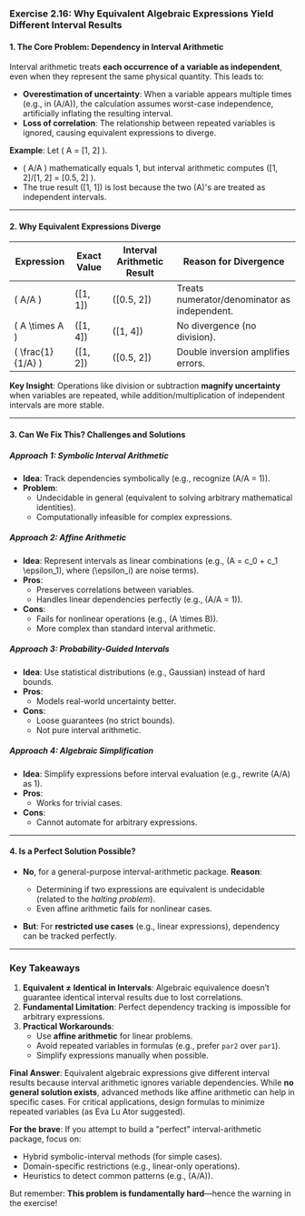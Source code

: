 ### **Exercise 2.16: Why Equivalent Algebraic Expressions Yield Different Interval Results**

#### **1. The Core Problem: Dependency in Interval Arithmetic**
Interval arithmetic treats **each occurrence of a variable as independent**, even when they represent the same physical quantity. This leads to:
- **Overestimation of uncertainty**: When a variable appears multiple times (e.g., in \(A/A\)), the calculation assumes worst-case independence, artificially inflating the resulting interval.
- **Loss of correlation**: The relationship between repeated variables is ignored, causing equivalent expressions to diverge.

**Example**:
Let \( A = [1, 2] \).
- \( A/A \) mathematically equals 1, but interval arithmetic computes \([1, 2]/[1, 2] = [0.5, 2] \).
- The true result \([1, 1]\) is lost because the two \(A\)'s are treated as independent intervals.

---

#### **2. Why Equivalent Expressions Diverge**
| Expression          | Exact Value | Interval Arithmetic Result | Reason for Divergence               |
|---------------------|-------------|----------------------------|--------------------------------------|
| \( A/A \)           | \([1, 1]\)  | \([0.5, 2]\)               | Treats numerator/denominator as independent. |
| \( A \times A \)    | \([1, 4]\)  | \([1, 4]\)                 | No divergence (no division).         |
| \( \frac{1}{1/A} \) | \([1, 2]\)  | \([0.5, 2]\)               | Double inversion amplifies errors.   |

**Key Insight**:
Operations like division or subtraction **magnify uncertainty** when variables are repeated, while addition/multiplication of independent intervals are more stable.

---

#### **3. Can We Fix This? Challenges and Solutions**
##### **Approach 1: Symbolic Interval Arithmetic**
- **Idea**: Track dependencies symbolically (e.g., recognize \(A/A = 1\)).
- **Problem**:
  - Undecidable in general (equivalent to solving arbitrary mathematical identities).
  - Computationally infeasible for complex expressions.

##### **Approach 2: Affine Arithmetic**
- **Idea**: Represent intervals as linear combinations (e.g., \(A = c_0 + c_1 \epsilon_1\), where \(\epsilon_i\) are noise terms).
- **Pros**:
  - Preserves correlations between variables.
  - Handles linear dependencies perfectly (e.g., \(A/A = 1\)).
- **Cons**:
  - Fails for nonlinear operations (e.g., \(A \times B\)).
  - More complex than standard interval arithmetic.

##### **Approach 3: Probability-Guided Intervals**
- **Idea**: Use statistical distributions (e.g., Gaussian) instead of hard bounds.
- **Pros**:
  - Models real-world uncertainty better.
- **Cons**:
  - Loose guarantees (no strict bounds).
  - Not pure interval arithmetic.

##### **Approach 4: Algebraic Simplification**
- **Idea**: Simplify expressions before interval evaluation (e.g., rewrite \(A/A\) as 1).
- **Pros**:
  - Works for trivial cases.
- **Cons**:
  - Cannot automate for arbitrary expressions.

---

#### **4. Is a Perfect Solution Possible?**
- **No**, for a general-purpose interval-arithmetic package.
  **Reason**:
  - Determining if two expressions are equivalent is undecidable (related to the *halting problem*).
  - Even affine arithmetic fails for nonlinear cases.

- **But**: For **restricted use cases** (e.g., linear expressions), dependency can be tracked perfectly.

---

### **Key Takeaways**
1. **Equivalent ≠ Identical in Intervals**:
   Algebraic equivalence doesn’t guarantee identical interval results due to lost correlations.
2. **Fundamental Limitation**:
   Perfect dependency tracking is impossible for arbitrary expressions.
3. **Practical Workarounds**:
   - Use **affine arithmetic** for linear problems.
   - Avoid repeated variables in formulas (e.g., prefer `par2` over `par1`).
   - Simplify expressions manually when possible.

**Final Answer**:
Equivalent algebraic expressions give different interval results because interval arithmetic ignores variable dependencies. While **no general solution exists**, advanced methods like affine arithmetic can help in specific cases. For critical applications, design formulas to minimize repeated variables (as Eva Lu Ator suggested).

**For the brave**:
If you attempt to build a "perfect" interval-arithmetic package, focus on:
- Hybrid symbolic-interval methods (for simple cases).
- Domain-specific restrictions (e.g., linear-only operations).
- Heuristics to detect common patterns (e.g., \(A/A\)).

But remember: **This problem is fundamentally hard**—hence the warning in the exercise!
